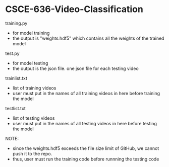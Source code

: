 # CSCE-636-Video-Classification

training.py
- for model training
- the output is "weights.hdf5" which contains all the weights of the trained model

test.py
- for model testing
- the output is the json file. one json file for each testing video

trainlist.txt
- list of training videos
- user must put in the names of all training videos in here before training the model

testlist.txt
- list of testing videos
- user must put in the names of all testing videos in here before testing the model

NOTE:
- since the weights.hdf5 exceeds the file size limit of GitHub, we cannot push it to the repo. 
- thus, user must run the training code before runnning the testing code

